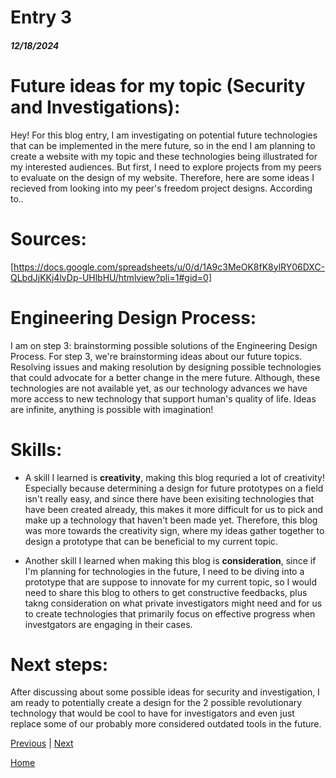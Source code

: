 # Entry 3
##### 12/18/2024

# Future ideas for my topic (Security and Investigations):
Hey! For this blog entry, I am investigating on potential future technologies that can be implemented in the mere future, so in the end I am planning to create a website with my topic and these technologies being illustrated for my interested audiences. But first, I need to explore projects from my peers to evaluate on the design of my website. Therefore, here are some ideas I recieved from looking into my peer's freedom project designs. According to..

# Sources:
[https://docs.google.com/spreadsheets/u/0/d/1A9c3MeOK8fK8ylRY06DXC-QLbdJjKKj4lvDp-UHlbHU/htmlview?pli=1#gid=0]

# Engineering Design Process:
I am on step 3: brainstorming possible solutions of the Engineering Design Process. For step 3, we're brainstorming ideas about our future topics. Resolving issues and making resolution by designing possible technologies that could advocate for a better change in the mere future. Although, these technologies are not available yet, as our technology advances we have more access to new technology that support human's quality of life. Ideas are infinite, anything is possible with imagination!

# Skills:
* A skill I learned is **creativity**, making this blog requried a lot of creativity! Especially because determining a design for future prototypes on a field isn't really easy, and since there have been exisiting technologies that have been created already, this makes it more difficult for us to pick and make up a technology that haven't been made yet. Therefore, this blog was more towards the creativity sign, where my ideas gather together to design a prototype that can be beneficial to my current topic.

* Another skill I learned when making this blog is **consideration**, since if I'm planning for technologies in the future, I need to be diving into a prototype that are suppose to innovate for my current topic, so I would need to share this blog to others to get constructive feedbacks, plus takng consideration on what private investigators might need and for us to create technologies that primarily focus on effective progress when investgators are engaging in their cases.

# Next steps:
After discussing about some possible ideas for security and investigation, I am ready to potentially create a design for the 2 possible revolutionary technology that would be cool to have for investigators and even just replace some of our probably more considered outdated tools in the future.


[Previous](entry02.md) | [Next](entry04.md)

[Home](../README.md)
